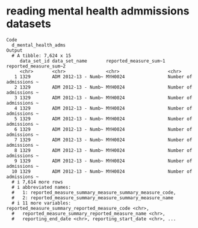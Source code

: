 # reading mental health admmissions datasets

    Code
      d_mental_health_adms
    Output
      # A tibble: 7,624 x 15
         data_set_id data_set_name       reported_measure_sum~1 reported_measure_sum~2
         <chr>       <chr>               <chr>                  <chr>                 
       1 1329        ADM 2012-13 - Numb~ MYH0024                Number of admissions ~
       2 1329        ADM 2012-13 - Numb~ MYH0024                Number of admissions ~
       3 1329        ADM 2012-13 - Numb~ MYH0024                Number of admissions ~
       4 1329        ADM 2012-13 - Numb~ MYH0024                Number of admissions ~
       5 1329        ADM 2012-13 - Numb~ MYH0024                Number of admissions ~
       6 1329        ADM 2012-13 - Numb~ MYH0024                Number of admissions ~
       7 1329        ADM 2012-13 - Numb~ MYH0024                Number of admissions ~
       8 1329        ADM 2012-13 - Numb~ MYH0024                Number of admissions ~
       9 1329        ADM 2012-13 - Numb~ MYH0024                Number of admissions ~
      10 1329        ADM 2012-13 - Numb~ MYH0024                Number of admissions ~
      # i 7,614 more rows
      # i abbreviated names:
      #   1: reported_measure_summary_measure_summary_measure_code,
      #   2: reported_measure_summary_measure_summary_measure_name
      # i 11 more variables: reported_measure_summary_reported_measure_code <chr>,
      #   reported_measure_summary_reported_measure_name <chr>,
      #   reporting_end_date <chr>, reporting_start_date <chr>, ...

